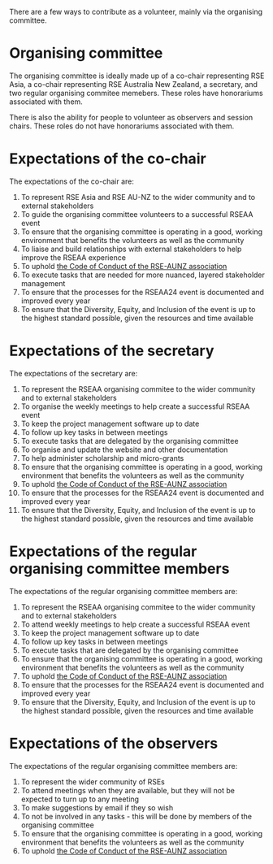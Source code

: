 There are a few ways to contribute as a volunteer, mainly via the organising committee.


# Organising committee

The organising committee is ideally made up of a co-chair representing RSE Asia, a co-chair representing RSE Australia New Zealand, a secretary, and two regular organising commitee memebers. These roles have honorariums associated with them.

There is also the ability for people to volunteer as observers and session chairs. These roles do not have honorariums associated with them.

# Expectations of the co-chair

The expectations of the co-chair are:
1. To represent RSE Asia and RSE AU-NZ to the wider community and to external stakeholders
2. To guide the organising committee volunteers to a successful RSEAA event
3. To ensure that the organising committee is operating in a good, working environment that benefits the volunteers as well as the community
4. To liaise and build relationships with external stakeholders to help improve the RSEAA experience
5. To uphold [the Code of Conduct of the RSE-AUNZ association](https://rse-aunz.github.io/code-of-conduct/)
6. To execute tasks that are needed for more nuanced, layered stakeholder management
7. To ensure that the processes for the RSEAA24 event is documented and improved every year
8. To ensure that the Diversity, Equity, and Inclusion of the event is up to the highest standard possible, given the resources and time available


# Expectations of the secretary

The expectations of the secretary are:
1. To represent the RSEAA organising commitee to the wider community and to external stakeholders
2. To organise the weekly meetings to help create a successful RSEAA event
3. To keep the project management software up to date
4. To follow up key tasks in between meetings
5. To execute tasks that are delegated by the organising committee
6. To organise and update the website and other documentation
7. To help administer scholarship and micro-grants
8. To ensure that the organising committee is operating in a good, working environment that benefits the volunteers as well as the community
9. To uphold [the Code of Conduct of the RSE-AUNZ association](https://rse-aunz.github.io/code-of-conduct/)
10. To ensure that the processes for the RSEAA24 event is documented and improved every year
11. To ensure that the Diversity, Equity, and Inclusion of the event is up to the highest standard possible, given the resources and time available

# Expectations of the regular organising committee members

The expectations of the regular organising committee members are:
1. To represent the RSEAA organising commitee to the wider community and to external stakeholders
2. To attend weekly meetings to help create a successful RSEAA event
3. To keep the project management software up to date
4. To follow up key tasks in between meetings
5. To execute tasks that are delegated by the organising committee
6. To ensure that the organising committee is operating in a good, working environment that benefits the volunteers as well as the community
7. To uphold [the Code of Conduct of the RSE-AUNZ association](https://rse-aunz.github.io/code-of-conduct/)
8. To ensure that the processes for the RSEAA24 event is documented and improved every year
9. To ensure that the Diversity, Equity, and Inclusion of the event is up to the highest standard possible, given the resources and time available


# Expectations of the observers

The expectations of the regular organising committee members are:
1. To represent the wider community of RSEs
2. To attend meetings when they are available, but they will not be expected to turn up to any meeting
3. To make suggestions by email if they so wish
4. To not be involved in any tasks - this will be done by members of the organising committee
5. To ensure that the organising committee is operating in a good, working environment that benefits the volunteers as well as the community
6. To uphold [the Code of Conduct of the RSE-AUNZ association](https://rse-aunz.github.io/code-of-conduct/)

